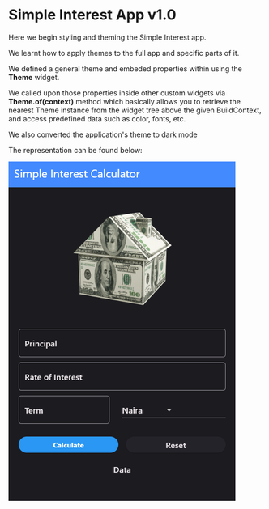 # Simple Interest App v1.0

Here we begin styling and theming the Simple Interest app.

We learnt how to apply themes to the full app and specific parts of it.

We defined a general theme and embeded properties within using the **Theme** widget.

We called upon those properties inside other custom widgets via **Theme.of(context)** method which
basically allows you to retrieve the nearest Theme instance from the widget tree above the given BuildContext, and access predefined data such as color, fonts, etc.

We also converted the application's theme to dark mode

The representation can be found below:

![Flutter App](<Screenshot 2024-03-24 155115.png>)
